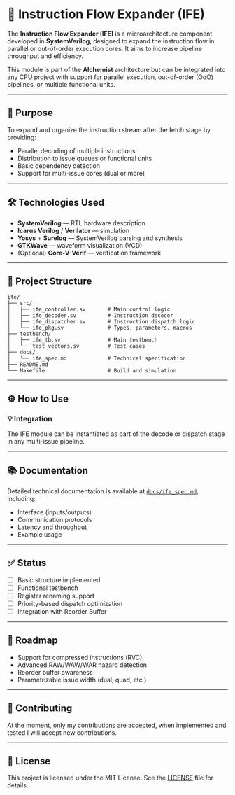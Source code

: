 # 🧠 Instruction Flow Expander (IFE)

The **Instruction Flow Expander (IFE)** is a microarchitecture component developed in **SystemVerilog**, designed to expand the instruction flow in parallel or out-of-order execution cores. It aims to increase pipeline throughput and efficiency.

This module is part of the **Alchemist** architecture but can be integrated into any CPU project with support for parallel execution, out-of-order (OoO) pipelines, or multiple functional units.

---

## 🚀 Purpose

To expand and organize the instruction stream after the fetch stage by providing:

- Parallel decoding of multiple instructions
- Distribution to issue queues or functional units
- Basic dependency detection
- Support for multi-issue cores (dual or more)

---

## 🛠️ Technologies Used

- **SystemVerilog** — RTL hardware description
- **Icarus Verilog** / **Verilator** — simulation
- **Yosys** + **Surelog** — SystemVerilog parsing and synthesis
- **GTKWave** — waveform visualization (VCD)
- (Optional) **Core-V-Verif** — verification framework

---

## 📁 Project Structure

```
ife/
├── src/
│   ├── ife_controller.sv       # Main control logic
│   ├── ife_decoder.sv          # Instruction decoder
│   ├── ife_dispatcher.sv       # Instruction dispatch logic
│   └── ife_pkg.sv              # Types, parameters, macros
├── testbench/
│   ├── ife_tb.sv               # Main testbench
│   └── test_vectors.sv         # Test cases
├── docs/
│   └── ife_spec.md             # Technical specification
├── README.md
└── Makefile                    # Build and simulation
```

---

## ⚙️ How to Use

### 💡 Integration

The IFE module can be instantiated as part of the decode or dispatch stage in any multi-issue pipeline.

---

## 📚 Documentation

Detailed technical documentation is available at [`docs/ife_spec.md`](docs/ife_spec.md), including:

- Interface (inputs/outputs)
- Communication protocols
- Latency and throughput
- Example usage

---

## ✅ Status

- [ ] Basic structure implemented
- [ ] Functional testbench
- [ ] Register renaming support
- [ ] Priority-based dispatch optimization
- [ ] Integration with Reorder Buffer

---

## 🧪 Roadmap

- Support for compressed instructions (RVC)
- Advanced RAW/WAW/WAR hazard detection
- Reorder buffer awareness
- Parametrizable issue width (dual, quad, etc.)

---

## 🤝 Contributing

At the moment, only my contributions are accepted, when implemented and tested I will accept new contributions.

---

## 📄 License

This project is licensed under the MIT License. See the [LICENSE](LICENSE) file for details.

